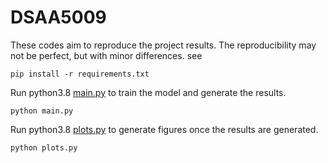 # DSAA5009

These codes aim to reproduce the project results.
The reproducibility may not be perfect, but with minor
differences. see 



`pip install -r requirements.txt`


Run python3.8 [main.py](main.py) to train the model and generate the results.

`python main.py`


Run python3.8 [plots.py](plots.py) to generate figures once the results are generated.

`python plots.py`



